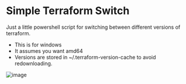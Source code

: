 
# Simple Terraform Switch

Just a little powershell script for switching between different versions of terraform.

- This is for windows
- It assumes you want amd64
- Versions are stored in ~/.terraform-version-cache to avoid redownloading.

![image](https://i.imgur.com/V8MhNQv.gif)